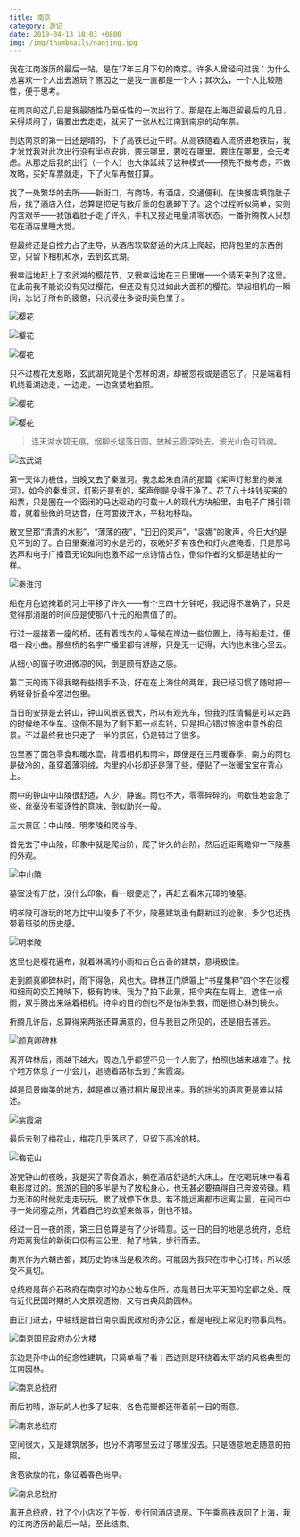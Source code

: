 ```yaml
---
title: 南京
category: 游记
date: 2019-04-13 10:03 +0800
img: /img/thumbnails/nanjing.jpg
---
```


我在江南游历的最后一站，是在17年三月下旬的南京。许多人曾经问过我：为什么总喜欢一个人出去游玩？原因之一是我一直都是一个人；其次么，一个人比较随性，便于思考。

<!--more-->

在南京的这几日是我最随性乃至任性的一次出行了。那是在上海逗留最后的几日，呆得烦闷了，偏要出去走走，就买了一张从松江南到南京的动车票。

到达南京的第一日还是晴的，下了高铁已近午时。从高铁随着人流挤进地铁后，我才发觉我对此次出行没有半点安排，要去哪里，要吃在哪里，要住在哪里，全无考虑。从那之后我的出行（一个人）也大体延续了这种模式——预先不做考虑，不做攻略，买好车票就走，下了火车再做打算。

找了一处繁华的去所——新街口，有商场，有酒店，交通便利。在快餐店填饱肚子后，找了酒店入住，总算是把足有数斤重的包裹卸下了。这个过程听似简单，实则内含艰辛——我饿着肚子走了许久，手机又接近电量清零状态。一番折腾教人只想宅在酒店里睡大觉。

但最终还是自控力占了主导，从酒店软软舒适的大床上爬起，把背包里的东西倒空，只留下相机和水，去到玄武湖。

很幸运地赶上了玄武湖的樱花节，又很幸运地在三日里唯一一个晴天来到了这里。在此前我不能说没有见过樱花，但还没有见过如此大面积的樱花。举起相机的一瞬间，忘记了所有的疲惫，只沉浸在多姿的美色里了。

![樱花](/img/nanjing/3.jpg)


![樱花](/img/nanjing/4.jpg)


![樱花](/img/nanjing/5.jpg)

只不过樱花太惹眼，玄武湖究竟是个怎样的湖，却被忽视或是遗忘了。只是端着相机绕着湖边走，一边走，一边贪婪地拍照。


![樱花](/img/nanjing/1.jpg)


![樱花](/img/nanjing/2.jpg)

> 连天湖水碧无痕，烟柳长堤落日圆。放棹云霞深处去，波光山色可销魂。

![玄武湖](/img/nanjing/6.jpg)

第一天体力极佳，当晚又去了秦淮河。我念起朱自清的那篇《桨声灯影里的秦淮河》，如今的秦淮河，灯影还是有的，桨声倒是没得干净了。花了八十块钱买来的船票，只是圈在一个密闭的马达驱动的可载十人的现代方块船里，由电子广播引领着，就着些微的马达音，在河面拨开水，平稳地移动。

散文里那“清清的水影”，“薄薄的夜”，“汩汩的桨声”，“袅娜”的歌声，今日大约是见不到的了。白日里秦淮河的水是污的，夜晚好歹有夜色和灯火遮掩着，只是那马达声和电子广播音无论如何也激不起一点诗情古性，倒似作者的文都是瞎扯的一样。

![秦淮河](/img/nanjing/7.jpg)

船在月色遮掩着的河上平移了许久——有个三四十分钟吧，我记得不准确了，只是觉得那消磨的时间应是使那八十元的船票值了的。

行过一座接着一座的桥，还有着戏衣的人等候在岸边一些位置上，待有船走过，便唱一段小曲。那些桥的名字广播里都有讲解，只是无一记得，大约也未往心里去。

从细小的窗子吹进微凉的风，倒是颇有舒适之感。

第二天的雨下得我略有些措手不及，好在在上海住的两年，我已经习惯了随时把一柄轻骨折叠伞塞进包里。

当日的安排是去钟山，钟山风景区很大，所以有观光车，但我的性情偏是可以走路的时候绝不坐车。这倒不是为了剩下那一点车钱，只是担心错过旅途中意外的风景。不过最终我也只走了一半的景区，仍是错过了很多。

包里塞了面包零食和暖水壶，背着相机和雨伞，即便是在三月暖春季，南方的雨也是破冷的，虽穿着薄羽绒，内里的小衫却还是薄了些，便贴了一张暖宝宝在背心上。

雨中的钟山中山陵很舒适，人少，静谧。雨也不大，零零碎碎的，间歇性地会急了些，丝毫没有驱逐性的意味，倒似助兴一般。

三大景区：中山陵、明孝陵和灵谷寺。

首先去了中山陵，印象中就是爬台阶，爬了许久的台阶，然后近距离瞻仰一下陵墓的外观。

![中山陵](/img/nanjing/8.jpg)

墓室没有开放，没什么印象，看一眼便走了，再赶去看朱元璋的陵墓。

明孝陵可游玩的地方比中山陵多了不少，陵墓建筑虽有翻新过的迹象，多少也还携带着斑驳的历史感。

![明孝陵](/img/nanjing/9.jpg)

这里也是樱花遍布，就着淋漓的小雨和古色古香的建筑，意境极佳。

走到颜真卿碑林时，雨下得急，风也大。碑林正门牌匾上“书星集粹”四个字在淡樱和细雨的交互掩映下，极有韵味。我为了拍下此景，把伞夹在左肩上，遮住一点雨，双手腾出来端着相机。持伞的目的倒也不是怕淋到我，而是担心淋到镜头。

折腾几许后，总算得来两张还算满意的，但与我目之所见的，还是相去甚远。

![颜真卿碑林](/img/nanjing/10.jpg)

离开碑林后，雨越下越大，周边几乎都望不见一个人影了，拍照也越来越难了。找个地方休息了一小会儿，追随着路标去到了紫霞湖。

越是风景幽美的地方，越是难以通过相片展现出来。我的拙劣的语言更是难以描述。

![紫霞湖](/img/nanjing/11.jpg)

最后去到了梅花山，梅花几乎落尽了，只留下高冷的枝。

![梅花山](/img/nanjing/12.jpg)

游完钟山的夜晚，我是买了零食酒水，躺在酒店舒适的大床上，在吃喝玩味中看着电影度过的。旅游的目的多半是为了放松身心，也无甚必要搞得自己奔波劳碌。精力充沛的时候就走走玩玩，累了就停下休息。若不能远离都市远离尘嚣，在闹市中寻一处闭塞之所，凭着自己的欲望来做事，倒也不错。

经过一日一夜的雨，第三日总算是有了少许晴意。这一日的目的地是总统府，总统府距离我住的新街口仅有三公里，抛了地铁，步行而去。

南京作为六朝古都，其历史韵味当是极浓的。可能因为我只在市中心打转，所以感受不真切。

总统府是蒋介石政府在南京时的办公地与住所，亦是昔日太平天国的定都之处。既有近代民国时期的人文景观遗物，又有古典风韵园林。

由正门进去，中轴线是昔日南京国民政府的办公区，都是电视上常见的物事风格。

![南京国民政府办公大楼](/img/nanjing/13.jpg)

东边是孙中山的纪念性建筑，只简单看了看；西边则是环绕着太平湖的风格典型的江南园林。

![南京总统府](/img/nanjing/14.jpg)

雨后初晴，游玩的人也多了起来，各色花瓣都还带着前一日的雨意。

![南京总统府](/img/nanjing/16.jpg)

空间很大，又是建筑居多，也分不清哪里去过了哪里没去。只是随意地走随意的拍照。

含苞欲放的花，象征着春色尚早。

![南京总统府](/img/nanjing/15.jpg)

离开总统府，找了个小店吃了午饭，步行回酒店退房。下午乘高铁返回了上海，我的江南游历的最后一站，至此结束。




